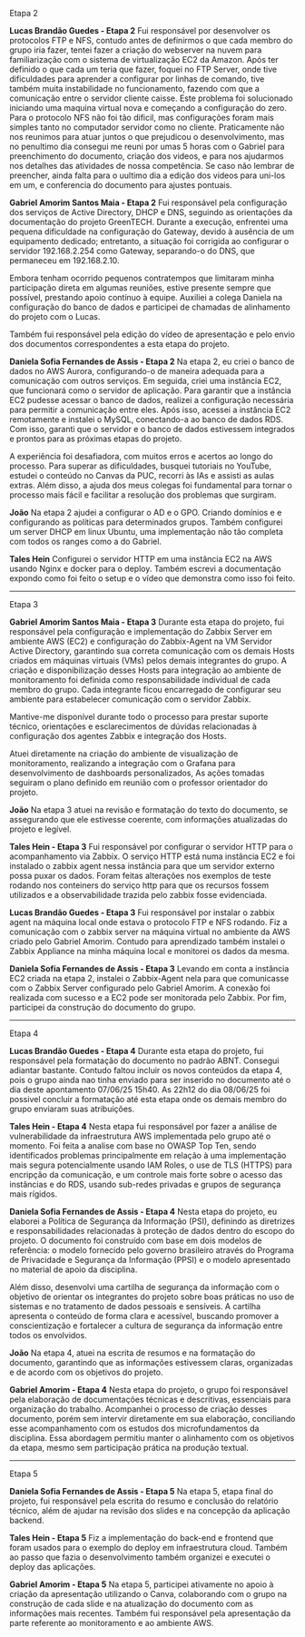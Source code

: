 Etapa 2 

**Lucas Brandão Guedes - Etapa 2**
Fui responsável por desenvolver os protocolos FTP e NFS, contudo antes de definirmos o que cada membro do grupo iria fazer, tentei fazer a criação do webserver na nuvem para familiarização com o sistema de virtualização EC2 da Amazon.
Após ter definido o que cada um teria que fazer, foquei no FTP Server, onde tive dificuldades para aprender a configurar por linhas de comando, tive também muita instabilidade no funcionamento, fazendo com que a comunicação entre o servidor cliente caisse. Este problema foi solucionado iniciando uma maquina virtual nova e começando a configuração do zero.
Para o protocolo NFS não foi tão dificil, mas configurações foram mais simples tanto no computador servidor como no cliente.
Praticamente não nos reunimos para atuar juntos o que prejudicou o desenvolvimento, mas no penultimo dia consegui me reuni por umas 5 horas com o Gabriel para preenchimento do documento, criação dos videos, e para nos ajudarmos nos detalhes das atividades de nossa competência.
Se caso não lembrar de preencher, ainda falta para o uultimo dia a edição dos videos para uni-los em um, e conferencia do documento para ajustes pontuais.

**Gabriel Amorim Santos Maia - Etapa 2**
Fui responsável pela configuração dos serviços de Active Directory, DHCP e DNS, seguindo as orientações da documentação do projeto GreenTECH. Durante a execução, enfrentei uma pequena dificuldade na configuração do Gateway, devido à ausência de um equipamento dedicado; entretanto, a situação foi corrigida ao configurar o servidor 192.168.2.254 como Gateway, separando-o do DNS, que permaneceu em 192.168.2.10.

Embora tenham ocorrido pequenos contratempos que limitaram minha participação direta em algumas reuniões, estive presente sempre que possível, prestando apoio contínuo à equipe. Auxiliei a colega Daniela na configuração do banco de dados e participei de chamadas de alinhamento do projeto com o Lucas.

Também fui responsável pela edição do vídeo de apresentação e pelo envio dos documentos correspondentes a esta etapa do projeto.

**Daniela Sofia Fernandes de Assis - Etapa 2**
Na etapa 2, eu criei o banco de dados no AWS Aurora, configurando-o de maneira adequada para a comunicação com outros serviços. Em seguida, criei uma instância EC2, que funcionará como o servidor de aplicação. Para garantir que a instância EC2 pudesse acessar o banco de dados, realizei a configuração necessária para permitir a comunicação entre eles. Após isso, acessei a instância EC2 remotamente e instalei o MySQL, conectando-a ao banco de dados RDS. Com isso, garanti que o servidor e o banco de dados estivessem integrados e prontos para as próximas etapas do projeto.

A experiência foi desafiadora, com muitos erros e acertos ao longo do processo. Para superar as dificuldades, busquei tutoriais no YouTube, estudei o conteúdo no Canvas da PUC, recorri às IAs e assisti as aulas extras. Além disso, a ajuda dos meus colegas foi fundamental para tornar o processo mais fácil e facilitar a resolução dos problemas que surgiram.

**João**
Na etapa 2 ajudei a configurar o AD e o GPO. Criando domínios e e configurando as políticas para determinados grupos. Também configurei um server DHCP em linux Ubuntu, uma implementação não tão completa com todos os ranges como a do Gabriel.

**Tales Hein**
Configurei o servidor HTTP em uma instância EC2 na AWS usando Nginx e docker para o deploy. Também escrevi a documentação expondo como foi feito o setup e o vídeo que demonstra como isso foi feito.

______________________________________________________________________________________________________________________________________________________________________________________________________________________________

Etapa 3 

**Gabriel Amorim Santos Maia - Etapa 3**
Durante esta etapa do projeto, fui responsável pela configuração e implementação do Zabbix Server em ambiente AWS (EC2) e configuração do Zabbix-Agent na VM Servidor Active Directory, garantindo sua correta comunicação com os demais Hosts criados em máquinas virtuais (VMs) pelos demais integrantes do grupo. A criação e disponibilização desses Hosts para integração ao ambiente de monitoramento foi definida como responsabilidade individual de cada membro do grupo. Cada integrante ficou encarregado de configurar seu ambiente para estabelecer comunicação com o servidor Zabbix.

Mantive-me disponível durante todo o processo para prestar suporte técnico, orientações e esclarecimentos de dúvidas relacionadas à configuração dos agentes Zabbix e integração dos Hosts.

Atuei diretamente na criação do ambiente de visualização de monitoramento, realizando a integração com o Grafana para desenvolvimento de dashboards personalizados, As ações tomadas seguiram o plano definido em reunião com o professor orientador do projeto.

**João**
Na etapa 3 atuei na revisão e formatação do texto do documento, se assegurando que ele estivesse coerente, com informações atualizadas do projeto e legível.

**Tales Hein - Etapa 3**
Fui responsável por configurar o servidor HTTP para o acompanhamento via Zabbix. O serviço HTTP está numa instância EC2 e foi instalado o zabbix agent nessa instância para que um servidor externo possa puxar os dados. Foram feitas alterações nos exemplos de teste rodando nos conteiners do serviço http para que os recursos fossem utilizados e a observabilidade trazida pelo zabbix fosse evidenciada.

**Lucas Brandão Guedes - Etapa 3**
Fui responsável por instalar o zabbix agent na máquina local onde estava o protocolo FTP e NFS rodando. Fiz a comunicação com o zabbix server na máquina virtual no ambiente da AWS criado pelo Gabriel Amorim. 
Contudo para aprendizado também instalei o Zabbix Appliance na minha máquina local e monitorei os dados da mesma.

**Daniela Sofia Fernandes de Assis - Etapa 3**
Levando em conta a instância EC2 criada na etapa 2, instalei o Zabbix-Agent nela para que comunicasse com o Zabbix Server configurado pelo Gabriel Amorim. A conexão foi realizada com sucesso e a EC2 pode ser monitorada pelo Zabbix. Por fim, participei da construção do documento do grupo.

______________________________________________________________________________________________________________________________________________________________________________________________________________________________

Etapa 4 

**Lucas Brandão Guedes - Etapa 4**
Durante esta etapa do projeto, fui responsável pela formatação do documento no padrão ABNT. Consegui adiantar bastante. Contudo faltou incluir os novos conteúdos da etapa 4, pois o grupo ainda nao tinha enviado para ser inserido no documento até o dia deste apontamento 07/06/25 15h40.
As 22h12 do dia 08/06/25 foi possivel concluir a formatação até esta etapa onde os demais membro do grupo enviaram suas atribuições.

**Tales Hein - Etapa 4**
Nesta etapa fui responsável por fazer a análise de vulnerabilidade da infraestrutura AWS implementada pelo grupo até o momento. Foi feita a analise com base no OWASP Top Ten, sendo identificados problemas principalmente em relação à uma implementação mais segura potencialmente usando IAM Roles, o use de TLS (HTTPS) para encripção da comunicação, e um controle mais forte sobre o acesso das instâncias e do RDS, usando sub-redes privadas e grupos de segurança mais rígidos.

**Daniela Sofia Fernandes de Assis - Etapa 4**
Nesta etapa do projeto, eu elaborei a Política de Segurança da Informação (PSI), definindo as diretrizes e responsabilidades relacionadas à proteção de dados dentro do escopo do projeto. O documento foi construído com base em dois modelos de referência: o modelo fornecido pelo governo brasileiro através do Programa de Privacidade e Segurança da Informação (PPSI) e o modelo apresentado no material de apoio da disciplina.

Além disso, desenvolvi uma cartilha de segurança da informação com o objetivo de orientar os integrantes do projeto sobre boas práticas no uso de sistemas e no tratamento de dados pessoais e sensíveis. A cartilha apresenta o conteúdo de forma clara e acessível, buscando promover a conscientização e fortalecer a cultura de segurança da informação entre todos os envolvidos.

**João**
Na etapa 4, atuei na escrita de resumos e na formatação do documento, garantindo que as informações estivessem claras, organizadas e de acordo com os objetivos do projeto.

**Gabriel Amorim - Etapa 4**
Nesta etapa do projeto, o grupo foi responsável pela elaboração de documentações técnicas e descritivas, essenciais para organização do trabalho. Acompanhei o processo de criação desses documento, porém sem intervir diretamente em sua elaboração, conciliando esse acompanhamento com os estudos dos microfundamentos da disciplina. Essa abordagem permitiu manter o alinhamento com os objetivos da etapa, mesmo sem participação prática na produção textual. 
______________________________________________________________________________________________________________________________________________________________________________________________________________________________
Etapa 5 

**Daniela Sofia Fernandes de Assis - Etapa 5**
Na etapa 5, etapa final do projeto, fui responsável pela escrita do resumo e conclusão do relatório técnico, além de ajudar na revisão dos slides e na concepção da aplicação backend.

**Tales Hein - Etapa 5**
Fiz a implementação do back-end e frontend que foram usados para o exemplo do deploy em infraestrutura cloud. Também ao passo que fazia o desenvolvimento também organizei e executei o deploy das aplicações.

**Gabriel Amorim - Etapa 5**
Na etapa 5, participei ativamente no apoio à criação da apresentação utilizando o Canva, colaborando com o grupo na construção de cada slide e na atualização do documento com as informações mais recentes. Também fui responsável pela apresentação da parte referente ao monitoramento e ao ambiente AWS.

